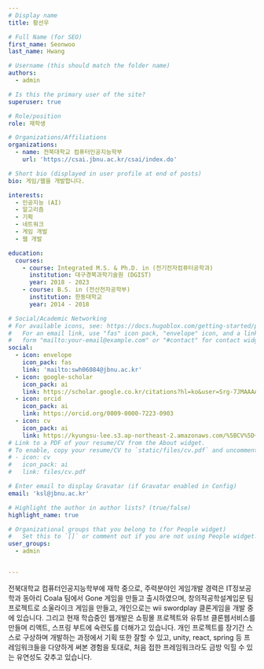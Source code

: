 ```yaml
---
# Display name
title: 황선우

# Full Name (for SEO)
first_name: Seonwoo
last_name: Hwang

# Username (this should match the folder name)
authors:
  - admin

# Is this the primary user of the site?
superuser: true

# Role/position
role: 재학생

# Organizations/Affiliations
organizations:
  - name: 전북대학교 컴퓨터인공지능학부
    url: 'https://csai.jbnu.ac.kr/csai/index.do'

# Short bio (displayed in user profile at end of posts)
bio: 게임/웹을 개발합니다.

interests:
  - 인공지능 (AI)
  - 알고리즘
  - 기획
  - 네트워크
  - 게임 개발
  - 웹 개발

education:
  courses:
    - course: Integrated M.S. & Ph.D. in (전기전자컴퓨터공학과)
      institution: 대구경북과학기술원 (DGIST)
      year: 2018 - 2023
    - course: B.S. in (전산전자공학부)
      institution: 한동대학교
      year: 2014 - 2018

# Social/Academic Networking
# For available icons, see: https://docs.hugoblox.com/getting-started/page-builder/#icons
#   For an email link, use "fas" icon pack, "envelope" icon, and a link in the
#   form "mailto:your-email@example.com" or "#contact" for contact widget.
social:
  - icon: envelope
    icon_pack: fas
    link: 'mailto:swh06084@jbnu.ac.kr'
  - icon: google-scholar
    icon_pack: ai
    link: https://scholar.google.co.kr/citations?hl=ko&user=Srg-7JMAAAAJ&view_op=list_works&authuser=3&gmla=AKKJWFdKkn6oOSodKydbVjFB9IpHqHHucjz06KnXACXkcsad_elmO3TnVclXh3i46QOPtpevNt2mKEReoILewOZrWPw38nBujERgFLA6D1JXhmVcGPzUiQU4Fg
  - icon: orcid
    icon_pack: ai
    link: https://orcid.org/0009-0000-7223-0903
  - icon: cv
    icon_pack: ai
    link: https://kyungsu-lee.s3.ap-northeast-2.amazonaws.com/%5BCV%5D+Kyungsu+Lee.pdf
# Link to a PDF of your resume/CV from the About widget.
# To enable, copy your resume/CV to `static/files/cv.pdf` and uncomment the lines below.
# - icon: cv
#   icon_pack: ai
#   link: files/cv.pdf

# Enter email to display Gravatar (if Gravatar enabled in Config)
email: 'ksl@jbnu.ac.kr'

# Highlight the author in author lists? (true/false)
highlight_name: true

# Organizational groups that you belong to (for People widget)
#   Set this to `[]` or comment out if you are not using People widget.
user_groups:
  - admin


---
```


전북대학교 컴퓨터인공지능학부에 재학 중으로, 주력분야인 게임개발 경력은 IT정보공학과 동아리 Coala 팀에서 Gone 게임을 만들고 출시하였으며, 창의적공학설계입문 팀프로젝트로 소울라이크 게임을 만들고, 개인으로는 wii swordplay 클론게임을 개발 중에 있습니다. 그리고 현재 학습중인 웹개발은 쇼핑몰 프로젝트와 유튜브 클론웹서비스를 만들며 리액트, 스프링 부트에 숙련도를 더해가고 있습니다. 개인 프로젝트를 장기간 스스로 구상하며 개발하는 과정에서 기획 또한 잘할 수 있고, unity, react, spring 등 프레임워크들을 다양하게 써본 경험을 토대로, 처음 접한 프레임워크라도 금방 익힐 수 있는 유연성도 갖추고 있습니다.
